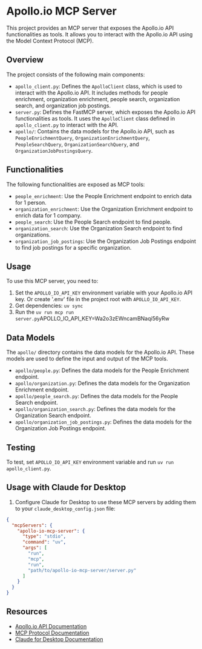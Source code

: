 # Apollo.io MCP Server

This project provides an MCP server that exposes the Apollo.io API functionalities as tools. It allows you to interact with the Apollo.io API using the Model Context Protocol (MCP).

## Overview

The project consists of the following main components:

- `apollo_client.py`: Defines the `ApolloClient` class, which is used to interact with the Apollo.io API. It includes methods for people enrichment, organization enrichment, people search, organization search, and organization job postings.
- `server.py`: Defines the FastMCP server, which exposes the Apollo.io API functionalities as tools. It uses the `ApolloClient` class defined in `apollo_client.py` to interact with the API.
- `apollo/`: Contains the data models for the Apollo.io API, such as `PeopleEnrichmentQuery`, `OrganizationEnrichmentQuery`, `PeopleSearchQuery`, `OrganizationSearchQuery`, and `OrganizationJobPostingsQuery`.

## Functionalities

The following functionalities are exposed as MCP tools:

-   `people_enrichment`: Use the People Enrichment endpoint to enrich data for 1 person.
-   `organization_enrichment`: Use the Organization Enrichment endpoint to enrich data for 1 company.
-   `people_search`: Use the People Search endpoint to find people.
-   `organization_search`: Use the Organization Search endpoint to find organizations.
-   `organization_job_postings`: Use the Organization Job Postings endpoint to find job postings for a specific organization.

## Usage

To use this MCP server, you need to:

1. Set the `APOLLO_IO_API_KEY` environment variable with your Apollo.io API key. Or create '.env' file in the project root with `APOLLO_IO_API_KEY`.
2. Get dependencies: `uv sync`
3. Run the `uv run mcp run server.py`APOLLO_IO_API_KEY=Wa2o3zEWncamBNaqi56yRw

## Data Models

The `apollo/` directory contains the data models for the Apollo.io API. These models are used to define the input and output of the MCP tools.

- `apollo/people.py`: Defines the data models for the People Enrichment endpoint.
- `apollo/organization.py`: Defines the data models for the Organization Enrichment endpoint.
- `apollo/people_search.py`: Defines the data models for the People Search endpoint.
- `apollo/organization_search.py`: Defines the data models for the Organization Search endpoint.
- `apollo/organization_job_postings.py`: Defines the data models for the Organization Job Postings endpoint.

## Testing

To test, set `APOLLO_IO_API_KEY` environment variable and run `uv run apollo_client.py`.

## Usage with Claude for Desktop

1. Configure Claude for Desktop to use these MCP servers by adding them to your `claude_desktop_config.json` file:

```json
{
  "mcpServers": {
    "apollo-io-mcp-server": {
      "type": "stdio",
      "command": "uv",
      "args": [
        "run",
        "mcp",
        "run",
        "path/to/apollo-io-mcp-server/server.py"
      ]
    }
  }
}
```

## Resources

- [Apollo.io API Documentation](https://docs.apollo.io/reference/)
- [MCP Protocol Documentation](https://github.com/modelcontextprotocol/mcp)
- [Claude for Desktop Documentation](https://claude.ai/docs)
